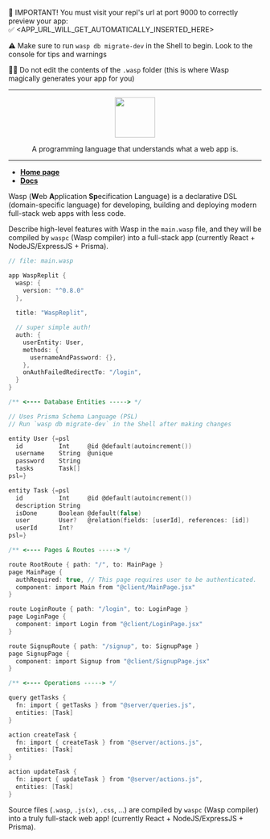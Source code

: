 🚨 IMPORTANT! You must visit your repl's url at port 9000 to correctly preview your app: </br>
✅
<APP_URL_WILL_GET_AUTOMATICALLY_INSERTED_HERE>

⚠️ Make sure to run `wasp db migrate-dev` in the Shell to begin. Look to the console for tips and warnings

🧙‍♂️ Do not edit the contents of the `.wasp` folder (this is where Wasp magically generates your app for you)

------
<p align=center>
  <img height="80px" src="https://user-images.githubusercontent.com/1536647/77317442-78625700-6d0b-11ea-9822-0fb21e557e87.png"/>
</p>
<p align=center>
  A programming language that understands what a web app is.
</p>

------

- [**Home page**](https://wasp-lang.dev)
- [**Docs**](https://wasp-lang.dev/docs)

Wasp (**W**eb **A**pplication **Sp**ecification Language) is a declarative DSL (domain-specific language) for developing, building and deploying modern full-stack web apps with less code.

Describe high-level features with Wasp in the `main.wasp` file, and they will be compiled by `waspc` (Wasp compiler) into a full-stack app (currently React + NodeJS/ExpressJS + Prisma).

```c
// file: main.wasp

app WaspReplit {
  wasp: {
    version: "^0.8.0"
  },
  
  title: "WaspReplit",

  // super simple auth!
  auth: {
    userEntity: User,
    methods: {
      usernameAndPassword: {}, 
    },
    onAuthFailedRedirectTo: "/login",
  }
}

/** <---- Database Entities -----> */

// Uses Prisma Schema Language (PSL) 
// Run `wasp db migrate-dev` in the Shell after making changes

entity User {=psl 
  id          Int     @id @default(autoincrement())
  username    String  @unique
  password    String  
  tasks       Task[]
psl=}

entity Task {=psl
  id          Int     @id @default(autoincrement())
  description String
  isDone      Boolean @default(false)
  user        User?   @relation(fields: [userId], references: [id])
  userId      Int?
psl=}

/** <---- Pages & Routes -----> */

route RootRoute { path: "/", to: MainPage }
page MainPage {
  authRequired: true, // This page requires user to be authenticated.
  component: import Main from "@client/MainPage.jsx"
}

route LoginRoute { path: "/login", to: LoginPage }
page LoginPage {
  component: import Login from "@client/LoginPage.jsx"
}

route SignupRoute { path: "/signup", to: SignupPage }
page SignupPage {
  component: import Signup from "@client/SignupPage.jsx"
}

/** <---- Operations -----> */

query getTasks {
  fn: import { getTasks } from "@server/queries.js",
  entities: [Task]
}

action createTask {
  fn: import { createTask } from "@server/actions.js",
  entities: [Task]
}

action updateTask {
  fn: import { updateTask } from "@server/actions.js",
  entities: [Task]
}
```

Source files (`.wasp`, `.js(x)`, `.css`, ...) are compiled by `waspc` (Wasp compiler) into a truly full-stack web app! (currently React + NodeJS/ExpressJS + Prisma).

